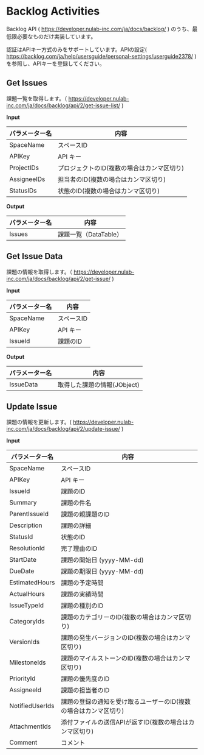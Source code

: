 # Backlog Activities

Backlog API ( https://developer.nulab-inc.com/ja/docs/backlog/ ) のうち、最低限必要なものだけ実装しています。

認証はAPIキー方式のみをサポートしています。APIの設定( https://backlog.com/ja/help/usersguide/personal-settings/userguide2378/ )を参照し、APIキーを登録してください。

## Get Issues
課題一覧を取得します。（ https://developer.nulab-inc.com/ja/docs/backlog/api/2/get-issue-list/ )

**Input**

| パラメーター名  | 内容 |
| --------------- | ---- |
| SpaceName       | スペースID |
| APIKey          | API キー |
| ProjectIDs      | プロジェクトのID(複数の場合はカンマ区切り) |
| AssigneeIDs     | 担当者のID(複数の場合はカンマ区切り) |
| StatusIDs       | 状態のID(複数の場合はカンマ区切り) |

**Output**

| パラメーター名  | 内容 |
| --------------- | ---- |
| Issues          | 課題一覧（DataTable）|

## Get Issue Data
課題の情報を取得します。（ https://developer.nulab-inc.com/ja/docs/backlog/api/2/get-issue/ )

**Input**

| パラメーター名  | 内容 |
| --------------- | ---- |
| SpaceName       | スペースID |
| APIKey          | API キー |
| IssueId         | 課題のID |

**Output**

| パラメーター名  | 内容 |
| --------------- | ---- |
| IssueData       | 取得した課題の情報(JObject) |


## Update Issue
課題の情報を更新します。( https://developer.nulab-inc.com/ja/docs/backlog/api/2/update-issue/ )

**Input**

| パラメーター名  | 内容 |
| --------------- | ---- |
| SpaceName       | スペースID |
| APIKey          | API キー |
| IssueId         | 課題のID |
| Summary         | 課題の件名 |
| ParentIssueId   | 課題の親課題のID |
| Description     | 課題の詳細 |
| StatusId        | 状態のID |
| ResolutionId    | 完了理由のID |
| StartDate       | 課題の開始日 (yyyy-MM-dd) |
| DueDate         | 課題の期限日 (yyyy-MM-dd) |
| EstimatedHours  | 課題の予定時間 |
| ActualHours     | 課題の実績時間 |
| IssueTypeId     | 課題の種別のID |
| CategoryIds     | 課題のカテゴリーのID(複数の場合はカンマ区切り) |
| VersionIds      | 課題の発生バージョンのID(複数の場合はカンマ区切り) |
| MilestoneIds    | 課題のマイルストーンのID(複数の場合はカンマ区切り) |
| PriorityId      | 課題の優先度のID |
| AssigneeId      | 課題の担当者のID |
| NotifiedUserIds | 課題の登録の通知を受け取るユーザーのID(複数の場合はカンマ区切り) |
| AttachmentIds   | 添付ファイルの送信APIが返すID(複数の場合はカンマ区切り) |
| Comment         | コメント |
